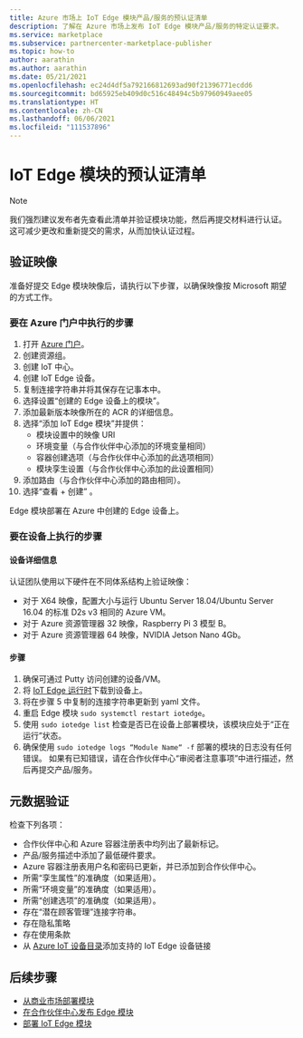 ```yaml
---
title: Azure 市场上 IoT Edge 模块产品/服务的预认证清单
description: 了解在 Azure 市场上发布 IoT Edge 模块产品/服务的特定认证要求。
ms.service: marketplace
ms.subservice: partnercenter-marketplace-publisher
ms.topic: how-to
author: aarathin
ms.author: aarathin
ms.date: 05/21/2021
ms.openlocfilehash: ec24d4df5a792166812693ad90f21396771ecdd6
ms.sourcegitcommit: bd65925eb409d0c516c48494c5b97960949aee05
ms.translationtype: HT
ms.contentlocale: zh-CN
ms.lasthandoff: 06/06/2021
ms.locfileid: "111537896"
---
```

# <a name="pre-certification-checklist-for-iot-edge-modules"></a>IoT Edge 模块的预认证清单

> [!NOTE]
> 我们强烈建议发布者先查看此清单并验证模块功能，然后再提交材料进行认证。 这可减少更改和重新提交的需求，从而加快认证过程。

## <a name="validation-of-image"></a>验证映像

准备好提交 Edge 模块映像后，请执行以下步骤，以确保映像按 Microsoft 期望的方式工作。

### <a name="steps-to-perform-in-the-azure-portal"></a>要在 Azure 门户中执行的步骤

1. 打开 [Azure 门户](https://partner.microsoft.com/)。
1. 创建资源组。
1. 创建 IoT 中心。
1. 创建 IoT Edge 设备。
1. 复制连接字符串并将其保存在记事本中。
1. 选择设置“创建的 Edge 设备上的模块”。
1. 添加最新版本映像所在的 ACR 的详细信息。
1. 选择“添加 IoT Edge 模块”并提供：
    - 模块设置中的映像 URI
    - 环境变量（与合作伙伴中心添加的环境变量相同）
    - 容器创建选项（与合作伙伴中心添加的此选项相同）
    - 模块孪生设置（与合作伙伴中心添加的此设置相同）
1. 添加路由（与合作伙伴中心添加的路由相同）。
1. 选择“查看 + 创建”  。

Edge 模块部署在 Azure 中创建的 Edge 设备上。

### <a name="steps-to-perform-on-the-device"></a>要在设备上执行的步骤

#### <a name="device-details"></a>设备详细信息

认证团队使用以下硬件在不同体系结构上验证映像：

- 对于 X64 映像，配置大小与运行 Ubuntu Server 18.04/Ubuntu Server 16.04 的标准 D2s v3 相同的 Azure VM。
- 对于 Azure 资源管理器 32 映像，Raspberry Pi 3 模型 B。
- 对于 Azure 资源管理器 64 映像，NVIDIA Jetson Nano 4Gb。

#### <a name="steps"></a>步骤

1. 确保可通过 Putty 访问创建的设备/VM。
1. 将 [IoT Edge 运行时](../iot-edge/how-to-install-iot-edge.md)下载到设备上。
1. 将在步骤 5 中复制的连接字符串更新到 yaml 文件。
1. 重启 Edge 模块 `sudo systemctl restart iotedge`。
1. 使用 `sudo iotedge list` 检查是否已在设备上部署模块，该模块应处于“正在运行”状态。
1. 确保使用 `sudo iotedge logs “Module Name“ -f` 部署的模块的日志没有任何错误。 如果有已知错误，请在合作伙伴中心“审阅者注意事项”中进行描述，然后再提交产品/服务。

## <a name="metadata-validation"></a>元数据验证

检查下列各项：

- 合作伙伴中心和 Azure 容器注册表中均列出了最新标记。
- 产品/服务描述中添加了最低硬件要求。
- Azure 容器注册表用户名和密码已更新，并已添加到合作伙伴中心。
- 所需“孪生属性”的准确度（如果适用）。
- 所需“环境变量”的准确度（如果适用）。
- 所需“创建选项”的准确度（如果适用）。
- 存在“潜在顾客管理”连接字符串。
- 存在隐私策略
- 存在使用条款
- 从 [Azure IoT 设备目录](https://devicecatalog.azure.com/devices?certificationBadgeTypes=IoTEdgeCompatible)添加支持的 IoT Edge 设备链接 

## <a name="next-steps"></a>后续步骤

- [从商业市场部署模块](../iot-edge/how-to-deploy-modules-portal.md#deploy-from-azure-marketplace)
- [在合作伙伴中心发布 Edge 模块](./iot-edge-offer-setup.md)
- [部署 IoT Edge 模块](../iot-edge/quickstart-linux.md)